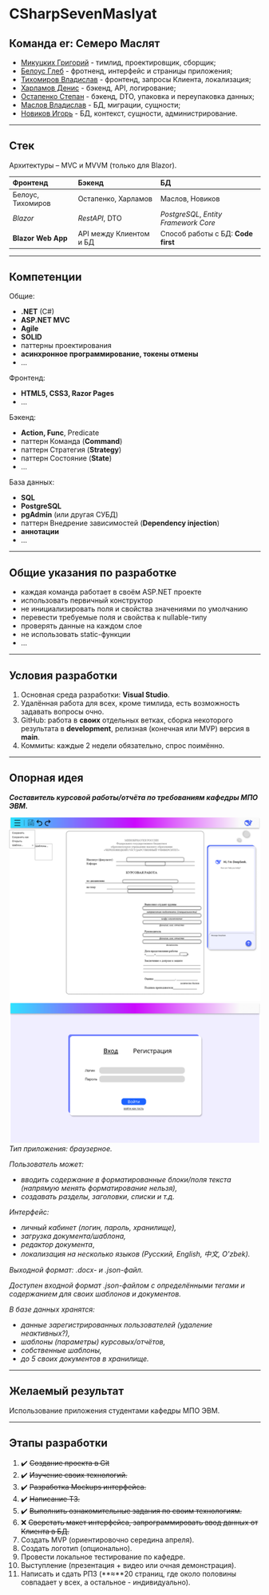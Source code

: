 # CSharpSevenMaslyat
## Команда er: Семеро Маслят

- [Микуцких Григорий](https://github.com/Dr-Hartmann) - тимлид, проектировщик, сборщик; 
- [Белоус Глеб](https://github.com/Sindy101) - фротненд, интерфейс и страницы приложения;
- [Тихомиров Владислав](https://github.com/GONEVladd20) - фронтенд, запросы Клиента, локализация;
- [Харламов Денис](https://github.com/den12325) - бэкенд, API, логирование;
- [Остапенко Степан](https://github.com/Seelane) - бэкенд, DTO, упаковка и переупаковка данных;
- [Маслов Владислав](https://github.com/Saifor) - БД, миграции, сущности;
- [Новиков Игорь](https://github.com/Forguebeelov) - БД, контекст, сущности, администрирование.

---
## Стек
Архитектуры – MVC и MVVM (только для Blazor).

| Фронтенд           | Бэкенд                  | БД                                    |
| :----------------- | :---------------------- | :------------------------------------ |
| Белоус, Тихомиров  | Остапенко, Харламов     | Маслов, Новиков                       |
| _Blazor_           | _RestAPI_, DTO<br>      | _PostgreSQL_, _Entity Framework Core_ |
| **Blazor Web App** | API между Клиентом и БД | Способ работы с БД: **Code first**    |

---
## Компетенции
Общие:
- **.NET** (C#)
- **ASP.NET MVC**
- **Agile**
- **SOLID**
- паттерны проектирования
- **асинхронное программирование, токены отмены**
- ...

Фронтенд:
- **HTML5, CSS3, Razor Pages**
- ...

Бэкенд:
- **Action, Func**, Predicate
- паттерн Команда (**Command**)
- паттерн Стратегия (**Strategy**)
- паттерн Состояние (**State**)
- ...

База данных:
- **SQL**
- **PostgreSQL**
- **pgAdmin** (или другая СУБД)
- паттерн Внедрение зависимостей (**Dependency injection**)
- **аннотации**
- ...

---
## Общие указания по разработке
- каждая команда работает в своём ASP.NET проекте
- использовать первичный конструктор
- не инициализировать поля и свойства значениями по умолчанию
- перевести требуемые поля и свойства к nullable-типу
- проверять данные на каждом слое
- не использовать static-функции
- ...

---
## Условия разработки
1. Основная среда разработки: **Visual Studio**.
2. Удалённая работа для всех, кроме тимлида, есть возможность задавать вопросы очно.
3. GitHub: работа в **своих** отдельных ветках, сборка некоторого результата в **development**, релизная (конечная или MVP) версия в **main**.
4. Коммиты: каждые 2 недели обязательно, спрос поимённо.

---
## Опорная идея
_**Составитель курсовой работы/отчёта по требованиям кафедры МПО ЭВМ.**_

![Макет 1](./DataBase/Img/Макет1.png)![Макет 2](./DataBase/Img/Макет2.png)
_Тип приложения: браузерное._

_Пользователь может:_
+ _вводить содержание в форматированные блоки/поля текста (напрямую менять форматирование нельзя),_
+ _создавать разделы, заголовки, списки и т.д._

_Интерфейс:_
- _личный кабинет (логин, пароль, хранилище),_
- _загрузка документа/шаблона,_
- _редактор документа_,
- _локализация на несколько языков (Русский, English, 中文, O'zbek)._

_Выходной формат: .docx- и .json-файл._

_Доступен входной формат .json-файлом с определёнными тегами и содержанием для своих шаблонов и документов._

_В базе данных хранятся:_
- _данные зарегистрированных пользователей (удаление неактивных?),_
- _шаблоны (параметры) курсовых/отчётов,_
- _собственные шаблоны,_
- _до 5 своих документов в хранилище._

---
## Желаемый результат
Использование приложения студентами кафедры МПО ЭВМ.

---
## Этапы разработки
1. ✔️ ~~Создание проекта в Git~~
2. ✔️ ~~Изучение своих технологий.~~
3. ✔️ ~~Разработка Mockups интерфейса.~~
4. ✔️ ~~Написание ТЗ.~~
5. ✔️ ~~Выполнить ознакомительные задания по своим технологиям.~~
6. ❌ ~~Сверстать макет интерфейса, запрограммировать ввод данных от Клиента в БД.~~ 
7. Создать MVP (ориентировочно середина апреля).
8. Создать логотип (опционально).
9. Провести локальное тестирование по кафедре.
10. Выступление (презентация + видео или очная демонстрация).
11. Написать и сдать РПЗ (**≈**20 страниц, где около половины совпадает у всех, а остальное - индивидуально).
